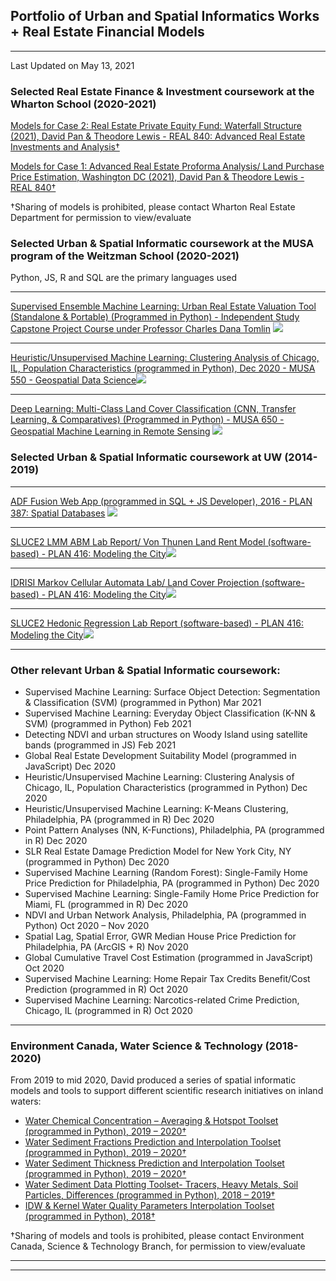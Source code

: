 ## Portfolio of Urban and Spatial Informatics Works + Real Estate Financial Models

---

Last Updated on May 13, 2021

### Selected Real Estate Finance & Investment coursework at the Wharton School (2020-2021)

[Models for Case 2: Real Estate Private Equity Fund: Waterfall Structure (2021), David Pan & Theodore Lewis - REAL 840: Advanced Real Estate Investments and Analysis†](https://www.wharton.upenn.edu/)

[Models for Case 1: Advanced Real Estate Proforma Analysis/ Land Purchase Price Estimation, Washington DC (2021), David Pan & Theodore Lewis - REAL 840†](https://www.wharton.upenn.edu/)

†Sharing of models is prohibited, please contact Wharton Real Estate Department for permission to view/evaluate


### Selected Urban & Spatial Informatic coursework at the MUSA program of the Weitzman School (2020-2021)

Python, JS, R and SQL are the primary languages used

---
[Supervised Ensemble Machine Learning: Urban Real Estate Valuation Tool (Standalone & Portable) (Programmed in Python) - Independent Study Capstone Project Course under Professor Charles Dana Tomlin](https://youtu.be/G51Yo04meWQ)
<img src="images/tool1.png?raw=true"/>

---
[Heuristic/Unsupervised Machine Learning: Clustering Analysis of Chicago, IL, Population Characteristics (programmed in Python), Dec 2020 - MUSA 550 - Geospatial Data Science](https://yrpan.github.io/MUSA550_finalproject/clustering-analysis/)<img src="images/visualization1.png?raw=true"/>


---
[Deep Learning: Multi-Class Land Cover Classification (CNN, Transfer Learning, & Comparatives) (Programmed in Python) - MUSA 650 - Geospatial Machine Learning in Remote Sensing](/pdf/example_work2.pdf)
<img src="images/visualization3.png?raw=true"/>

### Selected Urban & Spatial Informatic coursework at UW (2014-2019)

---

[ADF Fusion Web App (programmed in SQL + JS Developer), 2016 - PLAN 387: Spatial Databases](/pdf/example_work1.pdf)
<img src="images/visualization2.png?raw=true"/>

---

[SLUCE2 LMM ABM Lab Report/ Von Thunen Land Rent Model (software-based) - PLAN 416: Modeling the City](/pdf/416_example1.pdf)<img src="images/416_example1.PNG?raw=true"/>

---

[IDRISI Markov Cellular Automata Lab/ Land Cover Projection (software-based) - PLAN 416: Modeling the City](/pdf/416_example2.pdf)<img src="images/416_example2.png?raw=true"/>

---

[SLUCE2 Hedonic Regression Lab Report (software-based) - PLAN 416: Modeling the City](/pdf/416_example3.pdf)<img src="images/416_example3.png?raw=true"/>


---

### Other relevant Urban & Spatial Informatic coursework:
-	Supervised Machine Learning: Surface Object Detection: Segmentation & Classification (SVM) (programmed in Python) 	Mar 2021
-	Supervised Machine Learning: Everyday Object Classification (K-NN & SVM) (programmed in Python)	Feb 2021
-	Detecting NDVI and urban structures on Woody Island using satellite bands (programmed in JS)	Feb 2021
-	Global Real Estate Development Suitability Model (programmed in JavaScript)	Dec 2020
-	Heuristic/Unsupervised Machine Learning: Clustering Analysis of Chicago, IL, Population Characteristics (programmed in Python)	Dec 2020
-	Heuristic/Unsupervised Machine Learning: K-Means Clustering, Philadelphia, PA (programmed in R)	Dec 2020
-	Point Pattern Analyses (NN, K-Functions), Philadelphia, PA (programmed in R)	Dec 2020
-	SLR Real Estate Damage Prediction Model for New York City, NY (programmed in Python)	Dec 2020
-	Supervised Machine Learning (Random Forest): Single-Family Home Price Prediction for Philadelphia, PA (programmed in Python)	Dec 2020
-	Supervised Machine Learning: Single-Family Home Price Prediction for Miami, FL (programmed in R)	Dec 2020
-	NDVI and Urban Network Analysis, Philadelphia, PA (programmed in Python)	Oct 2020 – Nov 2020
-	Spatial Lag, Spatial Error, GWR Median House Price Prediction for Philadelphia, PA (ArcGIS + R)	Nov 2020
-	Global Cumulative Travel Cost Estimation (programmed in JavaScript)	Oct 2020
-	Supervised Machine Learning: Home Repair Tax Credits Benefit/Cost Prediction (programmed in R)	Oct 2020
-	Supervised Machine Learning: Narcotics-related Crime Prediction, Chicago, IL (programmed in R)	Oct 2020



---

### Environment Canada, Water Science & Technology (2018-2020)


From 2019 to mid 2020, David produced a series of spatial informatic models and tools to support different scientific research initiatives on inland waters: 

- [Water Chemical Concentration – Averaging & Hotspot Toolset (programmed in Python), 2019 – 2020†](https://www.canada.ca/en/environment-climate-change.html)
- [Water Sediment Fractions Prediction and Interpolation Toolset (programmed in Python), 2019 – 2020†](https://www.canada.ca/en/environment-climate-change.html)
- [Water Sediment Thickness Prediction and Interpolation Toolset (programmed in Python), 2019 – 2020†](https://www.canada.ca/en/environment-climate-change.html)
- [Water Sediment Data Plotting Toolset- Tracers, Heavy Metals, Soil Particles, Differences (programmed in Python), 2018 – 2019†](https://www.canada.ca/en/environment-climate-change.html)
- [IDW & Kernel Water Quality Parameters Interpolation Toolset (programmed in Python), 2018†](https://www.canada.ca/en/environment-climate-change.html)

†Sharing of models and tools is prohibited, please contact Environment Canada, Science & Technology Branch, for permission to view/evaluate

---




---

